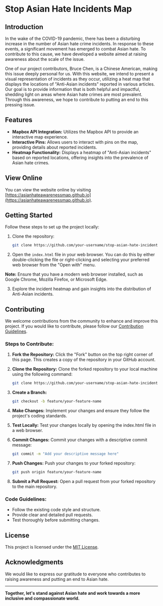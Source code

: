 # Stop Asian Hate Incidents Map

## Introduction

In the wake of the COVID-19 pandemic, there has been a disturbing increase in the number of Asian hate crime incidents. In response to these events, a significant movement has emerged to combat Asian hate. To contribute to this cause, we have developed a website aimed at raising awareness about the scale of the issue.

One of our project contributors, Bruce Chen, is a Chinese American, making this issue deeply personal for us. With this website, we intend to present a visual representation of incidents as they occur, utilizing a heat map that displays the locations of "Anti-Asian incidents" reported in various articles. Our goal is to provide information that is both helpful and impactful, shedding light on areas where Asian hate crimes are most prevalent. Through this awareness, we hope to contribute to putting an end to this pressing issue.

## Features

- **Mapbox API Integration:** Utilizes the Mapbox API to provide an interactive map experience.
- **Interactive Pins:** Allows users to interact with pins on the map, providing details about reported incidents.
- **Heatmap Functionality:** Displays a heatmap of "Anti-Asian incidents" based on reported locations, offering insights into the prevalence of Asian hate crimes.

## View Online

You can view the website online by visiting [https://asianhateawarenessmap.github.io](https://asianhateawarenessmap.github.io).

## Getting Started

Follow these steps to set up the project locally:

1. Clone the repository:

   ```bash
   git clone https://github.com/your-username/stop-asian-hate-incidents.git
   ```
   
2. Open the `index.html` file in your web browser. You can do this by either double-clicking the file or right-clicking and selecting your preferred web browser from the "Open with" menu.

**Note:** Ensure that you have a modern web browser installed, such as Google Chrome, Mozilla Firefox, or Microsoft Edge.

3. Explore the incident heatmap and gain insights into the distribution of Anti-Asian incidents.

## Contributing

We welcome contributions from the community to enhance and improve this project. If you would like to contribute, please follow our [Contribution Guidelines](CONTRIBUTING.md).

### Steps to Contribute:

1. **Fork the Repository:** Click the "Fork" button on the top right corner of this page. This creates a copy of the repository in your GitHub account.

2. **Clone the Repository:** Clone the forked repository to your local machine using the following command:

   ```bash
   git clone https://github.com/your-username/stop-asian-hate-incidents.git
   ```

3. **Create a Branch:**

   ```bash
   git checkout -b feature/your-feature-name
   ```

4. **Make Changes:** Implement your changes and ensure they follow the project's coding standards.
  
5. **Test Locally:** Test your changes locally by opening the index.html file in a web browser.
   
6. **Commit Changes:** Commit your changes with a descriptive commit message:

   ```bash
   git commit -m "Add your descriptive message here"
   ```

7. **Push Changes:** Push your changes to your forked repository:

   ```bash
   git push origin feature/your-feature-name
   ```

8. **Submit a Pull Request:** Open a pull request from your forked repository to the main repository.

### Code Guidelines:

- Follow the existing code style and structure.
- Provide clear and detailed pull requests.
- Test thoroughly before submitting changes.

## License

This project is licensed under the [MIT License](LICENSE).

## Acknowledgments

We would like to express our gratitude to everyone who contributes to raising awareness and putting an end to Asian hate.

---

**Together, let's stand against Asian hate and work towards a more inclusive and compassionate world.**
